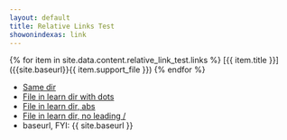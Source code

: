 ```yaml
---
layout: default
title: Relative Links Test
showonindexas: link
---
```


{% for item in site.data.content.relative_link_test.links %}
[{{ item.title }}]({{site.baseurl}}{{ item.support_file }})
{% endfor %}

* [Same dir](sweep_basic_checklist.md)
* [File in learn dir with dots](../_learn/01-news.md)
* [File in learn dir, abs](/_learn/01-news.md)
* [File in learn dir, no leading /](_learn/01-news.md)
* baseurl, FYI: {{ site.baseurl }}
